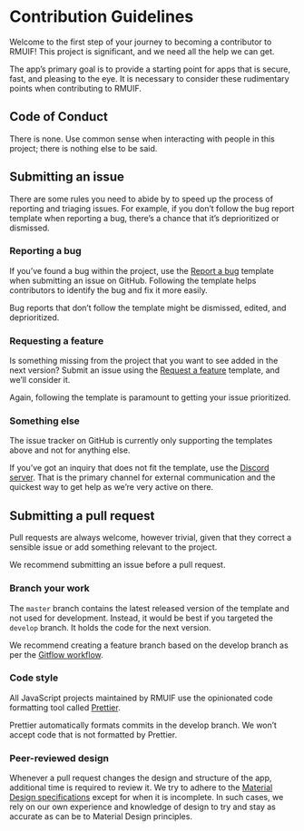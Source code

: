 # Contribution Guidelines

Welcome to the first step of your journey to becoming a contributor to RMUIF! This project is significant, and we need all the help we can get.

The app’s primary goal is to provide a starting point for apps that is secure, fast, and pleasing to the eye. It is necessary to consider these rudimentary points when contributing to RMUIF.

## Code of Conduct

There is none. Use common sense when interacting with people in this project; there is nothing else to be said.

## Submitting an issue

There are some rules you need to abide by to speed up the process of reporting and triaging issues. For example, if you don’t follow the bug report template when reporting a bug, there’s a chance that it’s deprioritized or dismissed.

### Reporting a bug

If you’ve found a bug within the project, use the [Report a bug](https://github.com/rmuif/web/issues/new?template=bug_report.md) template when submitting an issue on GitHub. Following the template helps contributors to identify the bug and fix it more easily.

Bug reports that don’t follow the template might be dismissed, edited, and deprioritized.

### Requesting a feature

Is something missing from the project that you want to see added in the next version? Submit an issue using the [Request a feature](https://github.com/rmuif/web/issues/new?template=feature_request.md) template, and we’ll consider it.

Again, following the template is paramount to getting your issue prioritized.

### Something else

The issue tracker on GitHub is currently only supporting the templates above and not for anything else.

If you’ve got an inquiry that does not fit the template, use the [Discord server](https://discord.gg/5Ann5C3). That is the primary channel for external communication and the quickest way to get help as we’re very active on there.

## Submitting a pull request

Pull requests are always welcome, however trivial, given that they correct a sensible issue or add something relevant to the project.

We recommend submitting an issue before a pull request.

### Branch your work

The `master` branch contains the latest released version of the template and not used for development. Instead, it would be best if you targeted the `develop` branch. It holds the code for the next version.

We recommend creating a feature branch based on the develop branch as per the [Gitflow workflow](https://www.atlassian.com/git/tutorials/comparing-workflows/gitflow-workflow).

### Code style

All JavaScript projects maintained by RMUIF use the opinionated code formatting tool called [Prettier](https://prettier.io).

Prettier automatically formats commits in the develop branch. We won’t accept code that is not formatted by Prettier.

### Peer-reviewed design

Whenever a pull request changes the design and structure of the app, additional time is required to review it. We try to adhere to the [Material Design specifications](https://material.io/design) except for when it is incomplete. In such cases, we rely on our own experience and knowledge of design to try and stay as accurate as can be to Material Design principles.
